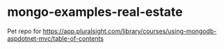 # mongo-examples-real-estate
Pet repo for https://app.pluralsight.com/library/courses/using-mongodb-aspdotnet-mvc/table-of-contents
